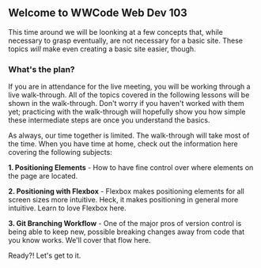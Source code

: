 ## Welcome to WWCode Web Dev 103

This time around we will be loonking at a few concepts that, while necessary to grasp eventually, are not necessary for a basic site. These topics <em>will</em> make even creating a basic site easier, though.

### What's the plan?

If you are in attendance for the live meeting, you will be working through a live walk-through. All of the topics covered in the following lessons will be shown in the walk-through. Don't worry if you haven't worked with them yet; practicing with the walk-through will hopefully show you how simple these intermediate steps are once you understand the basics.

As always, our time together is limited. The walk-through will take most of the time. When you have time at home, check out the information here covering the following subjects:

**1. Positioning Elements** - How to have fine control over where elements on the page are located.

**2. Positioning with Flexbox** - Flexbox makes positioning elements for all screen sizes more intuitive. Heck, it makes positioning in general more intuitive. Learn to love Flexbox here.

**3. Git Branching Workflow** - One of the major pros of version control is being able to keep new, possible breaking changes away from code that you know works. We'll cover that flow here.

<p class="closing">Ready?! Let's get to it.</p>